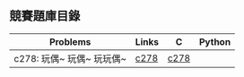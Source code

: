 ## 競賽題庫目錄

|Problems|Links|C|Python|
|-|-|-|-|
|c278: 玩偶~ 玩偶~ 玩玩偶~|[c278](Contents/c278/c278.md)|[c278](Contents/c278/c278.c)||

